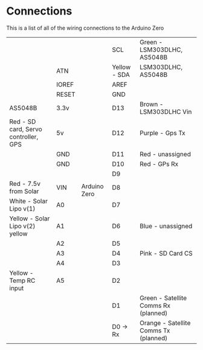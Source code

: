 # Connections

This is a list of all of the wiring connections to the Arduino Zero
<table>
  <tr>
    <td></td>
    <td></td>
    <td rowspan="18">
    Arduino Zero
    </td>
    <td>SCL</td>
    <td>Green - LSM303DLHC, AS5048B</td>
  </tr>
  <tr>
    <td></td>
    <td>ATN</td>
    <td>Yellow - SDA</td>
    <td>LSM303DLHC, AS5048B</td>
  </tr>
  <tr>
    <td></td>
    <td>IOREF</td>
    <td>AREF</td>
    <td></td>
  </tr>
  <tr>
    <td></td>
    <td>RESET</td>
    <td>GND</td>
    <td></td>
  </tr>
  <tr>
    <td>AS5048B</td>
    <td>3.3v</td>
    <td>D13</td>
    <td>Brown - LSM303DLHC Vin</td>
  </tr>
  <tr>
    <td>Red - SD card, Servo controller, GPS</td>
    <td>5v</td>
    <td>D12</td>
    <td>Purple - Gps Tx</td>
  </tr>
  <tr>
    <td></td>
    <td>GND</td>
    <td>D11</td>
    <td>Red - unassigned</td>
  </tr>
  <tr>
    <td></td>
    <td>GND</td>
    <td>D10</td>
    <td>Red - GPs Rx</td>
  </tr>
  <tr>
    <td></td>
    <td></td>
    <td>D9</td>
    <td></td>
  </tr>
  <tr>
    <td>Red - 7.5v from Solar</td>
    <td>VIN</td>
    <td>D8</td>
    <td></td>
  </tr>
  <tr>
    <td>White - Solar Lipo v(1)</td>
    <td>A0</td>
    <td>D7</td>
    <td></td>
  </tr>
  <tr>
    <td>Yellow - Solar Lipo v(2) yellow</td>
    <td>A1</td>
    <td>D6</td>
    <td>Blue - unassigned</td>
  </tr>
  <tr>
    <td></td>
    <td>A2</td>
    <td>D5</td>
    <td></td>
  </tr>
  <tr>
    <td></td>
    <td>A3</td>
    <td>D4</td>
    <td>Pink - SD Card CS</td>
  </tr>
  <tr>
    <td></td>
    <td>A4</td>
    <td>D3</td>
    <td></td>
  </tr>
  <tr>
    <td>Yellow - Temp RC input</td>
    <td>A5</td>
    <td>D2</td>
    <td></td>
  </tr>
  <tr>
    <td></td>
    <td></td>
    <td>D1</td>
    <td>Green - Satellite Comms Rx (planned)</td>
  </tr>
  <tr>
    <td></td>
    <td></td>
    <td>D0 -> Rx</td>
    <td>Orange - Satellite Comms Tx (planned)</td>
  </tr>

</table>

